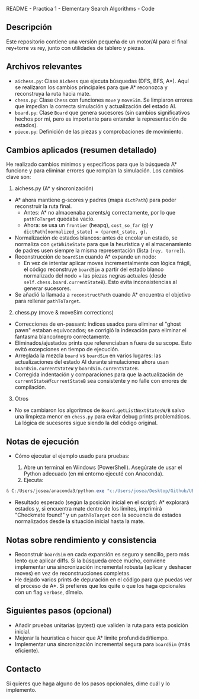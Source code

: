README - Practica 1 - Elementary Search Algorithms - Code

Descripción
-----------
Este repositorio contiene una versión pequeña de un motor/AI para el final rey+torre vs rey, junto con utilidades de tablero y piezas.

Archivos relevantes
------------------
- `aichess.py`: Clase `Aichess` que ejecuta búsquedas (DFS, BFS, A*). Aquí se realizaron los cambios principales para que A* reconozca y reconstruya la ruta hacia mate.
- `chess.py`: Clase `Chess` con funciones `move` y `moveSim`. Se limpiaron errores que impedían la correcta simulación y actualización del estado AI.
- `board.py`: Clase `Board` que genera sucesores (sin cambios significativos hechos por mí, pero es importante para entender la representación de estados).
- `piece.py`: Definición de las piezas y comprobaciones de movimiento.

Cambios aplicados (resumen detallado)
-------------------------------------
He realizado cambios mínimos y específicos para que la búsqueda A* funcione y para eliminar errores que rompían la simulación. Los cambios clave son:

1) aichess.py (A* y sincronización)
- A* ahora mantiene g-scores y padres (mapa `dictPath`) para poder reconstruir la ruta final.
  - Antes: A* no almacenaba parents/g correctamente, por lo que `pathToTarget` quedaba vacío.
  - Ahora: se usa un `frontier` (heapq), `cost_so_far` (g) y `dictPath[normalized_state] = (parent_state, g)`.
- Normalización de estados blancos: antes de encolar un estado, se normaliza con `getWhiteState` para que la heurística y el almacenamiento de padres usen siempre la misma representación (lista `[rey, torre]`).
- Reconstrucción de `boardSim` cuando A* expande un nodo:
  - En vez de intentar aplicar moves incrementalmente con lógica frágil, el código reconstruye `boardSim` a partir del estado blanco normalizado del nodo + las piezas negras actuales (desde `self.chess.board.currentStateB`). Esto evita inconsistencias al generar sucesores.
- Se añadió la llamada a `reconstructPath` cuando A* encuentra el objetivo para rellenar `pathToTarget`.

2) chess.py (move & moveSim corrections)
- Correcciones de en-passant: índices usados para eliminar el "ghost pawn" estaban equivocados; se corrigió la indexación para eliminar el fantasma blanco/negro correctamente.
- Eliminados/ajustados prints que referenciaban `m` fuera de su scope. Esto evitó excepciones en tiempo de ejecución.
- Arreglada la mezcla `board` vs `boardSim` en varios lugares: las actualizaciones del estado AI durante simulaciones ahora usan `boardSim.currentStateW` y `boardSim.currentStateB`.
- Corregida indentación y comparaciones para que la actualización de `currentStateW`/`currentStateB` sea consistente y no falle con errores de compilación.

3) Otros
- No se cambiaron los algoritmos de `Board.getListNextStatesW/B` salvo una limpieza menor en `chess.py` para evitar debug prints problemáticos. La lógica de sucesores sigue siendo la del código original.

Notas de ejecución
------------------
- Cómo ejecutar el ejemplo usado para pruebas:

  1) Abre un terminal en Windows (PowerShell). Asegúrate de usar el Python adecuado (en mi entorno ejecuté con Anaconda).
  2) Ejecuta:

```powershell
& C:/Users/josea/anaconda3/python.exe "c:/Users/josea/Desktop/Github/UB/Tercero/Primer Semestre/IA/Practica 1 - Elementary Search Algorithms - Code/aichess.py"
```

- Resultado esperado (según la posición inicial en el script): A* explorará estados y, si encuentra mate dentro de los límites, imprimirá "Checkmate found!" y un `pathToTarget` con la secuencia de estados normalizados desde la situación inicial hasta la mate.

Notas sobre rendimiento y consistencia
------------------------------------
- Reconstruir `boardSim` en cada expansión es seguro y sencillo, pero más lento que aplicar diffs. Si la búsqueda crece mucho, conviene implementar una sincronización incremental robusta (aplicar y deshacer moves) en vez de reconstrucciones completas.
- He dejado varios prints de depuración en el código para que puedas ver el proceso de A*. Si prefieres que los quite o que los haga opcionales con un flag `verbose`, dímelo.

Siguientes pasos (opcional)
--------------------------
- Añadir pruebas unitarias (pytest) que validen la ruta para esta posición inicial.
- Mejorar la heurística o hacer que A* limite profundidad/tiempo.
- Implementar una sincronización incremental segura para `boardSim` (más eficiente).

Contacto
--------
Si quieres que haga alguno de los pasos opcionales, dime cuál y lo implemento.

